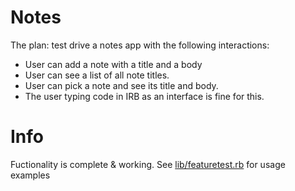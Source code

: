 # Notes

The plan: test drive a notes app with the following interactions:

* User can add a note with a title and a body
* User can see a list of all note titles.
* User can pick a note and see its title and body.
* The user typing code in IRB as an interface is fine for this.

# Info
Fuctionality is complete & working.
See [lib/featuretest.rb](./lib/featuretest.rb) for usage examples

